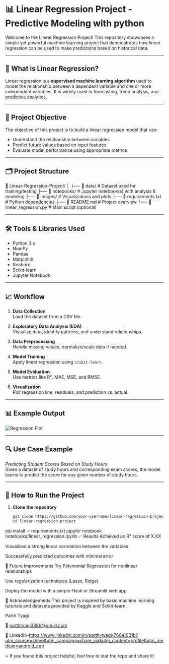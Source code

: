 # 📊 Linear Regression  Project - Predictive Modeling with python

Welcome to the Linear Regression Project! This repository showcases a simple yet powerful machine learning project that demonstrates how linear regression can be used to make predictions based on historical data.

---

## 🧠 What is Linear Regression?

Linear regression is a **supervised machine learning algorithm** used to model the relationship between a dependent variable and one or more independent variables. It is widely used in forecasting, trend analysis, and predictive analytics.

---

## 🎯 Project Objective

The objective of this project is to build a linear regression model that can:

- Understand the relationship between variables
- Predict future values based on input features
- Evaluate model performance using appropriate metrics

---

## 🗂️ Project Structure

📁 Linear-Regression-Project/
│
├── 📂 data/ # Dataset used for training/testing
├── 📂 notebooks/ # Jupyter notebook(s) with analysis & modeling
├── 📂 images/ # Visualizations and plots
├── 📄 requirements.txt # Python dependencies
├── 📄 README.md # Project overview
└── 📄 linear_regression.py # Main script (optional)

---

## 🛠️ Tools & Libraries Used

- Python 3.x
- NumPy
- Pandas
- Matplotlib
- Seaborn
- Scikit-learn
- Jupyter Notebook

---

## 📈 Workflow

1. **Data Collection**  
   Load the dataset from a CSV file.

2. **Exploratory Data Analysis (EDA)**  
   Visualize data, identify patterns, and understand relationships.

3. **Data Preprocessing**  
   Handle missing values, normalize/scale data if needed.

4. **Model Training**  
   Apply linear regression using `scikit-learn`.

5. **Model Evaluation**  
   Use metrics like R², MAE, MSE, and RMSE.

6. **Visualization**  
   Plot regression line, residuals, and prediction vs. actual.

---

## 📊 Example Output

![Regression Plot](images/regression_plot.png)

---

## 🔍 Use Case Example

*Predicting Student Scores Based on Study Hours*  
Given a dataset of study hours and corresponding exam scores, the model learns to predict the score for any given number of study hours.

---

## 🚀 How to Run the Project

1. **Clone the repository**
   ```bash
   git clone https://github.com/your-username/linear-regression-project.git
   cd linear-regression-project
pip install -r requirements.txt
jupyter notebook notebooks/linear_regression.ipynb
✅ Results
Achieved an R² score of X.XX

Visualized a strong linear correlation between the variables

Successfully predicted outcomes with minimal error

📌 Future Improvements
Try Polynomial Regression for nonlinear relationships

Use regularization techniques (Lasso, Ridge)

Deploy the model with a simple Flask or Streamlit web app

🙌 Acknowledgements
This project is inspired by basic machine learning tutorials and datasets provided by Kaggle and Scikit-learn.



Parth Tyagi

📧 parthtyagi3389@gmail.com

🔗 Linkedin-https://www.linkedin.com/in/parth-tyagi-768a1031b?utm_source=share&utm_campaign=share_via&utm_content=profile&utm_medium=android_app


⭐ If you found this project helpful, feel free to star the repo and share it!

